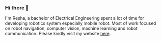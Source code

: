 ### Hi there 👋

I'm Resha, a bachelor of Electrical Engineering spent a lot of time for developing robotics system especially mobile robot. Most of work focused on robot navigation, computer vision, machine learning and robot communication. Please kindly visit my website [here](https://reshalfahsi.github.io/).

<!--
**reshalfahsi/reshalfahsi** is a ✨ _special_ ✨ repository because its `README.md` (this file) appears on your GitHub profile.

Here are some ideas to get you started:

- 🔭 I’m currently working on ...
- 🌱 I’m currently learning ...
- 👯 I’m looking to collaborate on ...
- 🤔 I’m looking for help with ...
- 💬 Ask me about ...
- 📫 How to reach me: ...
- 😄 Pronouns: ...
- ⚡ Fun fact: ...
-->

